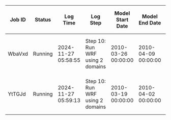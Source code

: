 | Job ID | Status | Log Time | Log Step | Model Start Date | Model End Date | Elapsed Time (Hours) | Current Time Step | Average Time per Domain | Slow Domains |
|--------|--------|----------|----------|------------------|----------------|---------------------|------------------|-------------------------|--------------|
| WbaVxd | Running | 2024-11-27 05:58:55 | Step 10: Run WRF using 2 domains | 2010-03-26 00:00:00 | 2010-04-09 00:00:00 | 287.07 | 2010-04-06 23:04:00 | Domain 2: 0.1191s, Domain 1: 0.6117s | None |
| YtTGJd | Running | 2024-11-27 05:59:13 | Step 10: Run WRF using 2 domains | 2010-03-19 00:00:00 | 2010-04-02 00:00:00 | 250.97 | 2010-03-29 10:58:00 | Domain 2: 0.1358s, Domain 1: 0.6995s | None |
